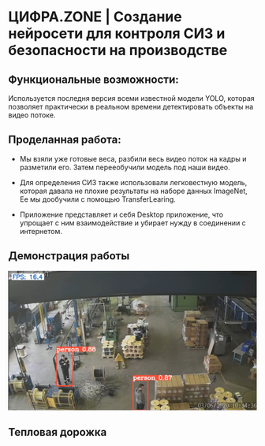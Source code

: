 # ЦИФРА.ZONE | Создание нейросети для контроля СИЗ и безопасности на производстве

## Функциональные возможности:
Используется последня версия всеми известной модели YOLO, которая позволяет практически в реальном времени 
детектировать объекты на видео потоке.

## Проделанная работа:
- Мы взяли уже готовые веса, разбили весь видео поток на кадры и разметили его.
Затем перееобучили модель под наши видео.

- Для определения СИЗ также использовали легковестную модель, 
которая давала не плохие результаты на наборе данных ImageNet,
Ее мы дообучили с помощью TransferLearing.

- Приложение представляет и себя Desktop 
приложение, что упрощает с ним взаимодействие и убирает
нужду в соединении с интернетом.

## Демонстрация работы
![alt text](https://github.com/blukky/DigitalZone/blob/master/view.jpeg?raw=true)

## Тепловая дорожка
